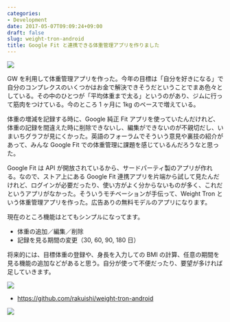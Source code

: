 ```yaml
---
categories:
- Development
date: 2017-05-07T09:09:24+09:00
draft: false
slug: weight-tron-android
title: Google Fit と連携できる体重管理アプリを作りました
---
```


![](/images/2017/05/promotion.png)

GW を利用して体重管理アプリを作った。今年の目標は「自分を好きになる」で自分のコンプレクスのいくつかはお金で解決できそうだということでまあ色々としている。その中のひとつが「平均体重まで太る」というのがあり、ジムに行って筋肉をつけている。今のところ 1 ヶ月に 1kg のペースで増えている。

体重の増減を記録する時に、Google 純正 Fit アプリを使っていたんだけれど、体重の記録を間違えた時に削除できないし、編集ができないのが不親切だし、いまいちグラフが見にくかった。英語のフォーラムでそういう意見や裏技の紹介があって、みんな Google Fit での体重管理に課題を感じているんだろうなと思った。

Google Fit は API が開放されているから、サードパーティ製のアプリが作れる。なので、ストア上にある Google Fit 連携アプリを片端から試して見たんだけれど、ログインが必要だったり、使い方がよく分からないものが多く、これだというアプリがなかった。そういうモチベーションが手伝って、Weight Tron という体重管理アプリを作った。広告ありの無料モデルのアプリになります。

現在のところ機能はとてもシンプルになってます。

- 体重の追加／編集／削除
- 記録を見る期間の変更（30, 60, 90, 180 日）

将来的には、目標体重の登録や、身長を入力しての BMI の計算、任意の期間を見る機能の追加などがあると思う。自分が使って不便だったり、要望が多ければ足していきます。

[![](/images/2017/04/en_generic_rgb_wo_60.png)](https://play.google.com/store/apps/details?id=com.rakuishi.weight)

- https://github.com/rakuishi/weight-tron-android

![](/images/2017/05/weight-tron-ss.png)

